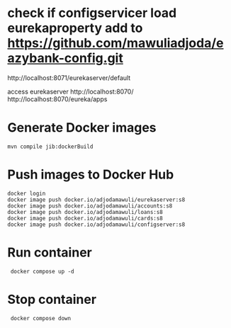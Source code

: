 
# check if configservicer load eurekaproperty add to  https://github.com/mawuliadjoda/eazybank-config.git

http://localhost:8071/eurekaserver/default

access eurekaserver
http://localhost:8070/
http://localhost:8070/eureka/apps 

# Generate Docker images

    mvn compile jib:dockerBuild

# Push images to Docker Hub

    docker login
    docker image push docker.io/adjodamawuli/eurekaserver:s8
    docker image push docker.io/adjodamawuli/accounts:s8
    docker image push docker.io/adjodamawuli/loans:s8
    docker image push docker.io/adjodamawuli/cards:s8
    docker image push docker.io/adjodamawuli/configserver:s8


# Run container

     docker compose up -d

# Stop container
  
     docker compose down